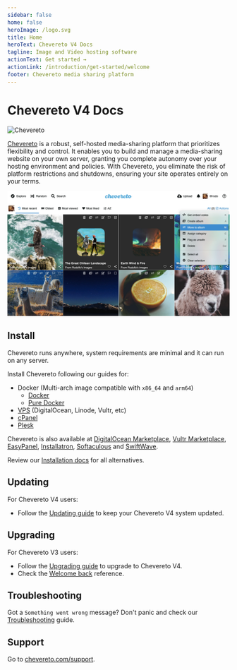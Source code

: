 ```yaml
---
sidebar: false
home: false
heroImage: /logo.svg
title: Home
heroText: Chevereto V4 Docs
tagline: Image and Video hosting software
actionText: Get started →
actionLink: /introduction/get-started/welcome
footer: Chevereto media sharing platform
---
```


# Chevereto V4 Docs

![Chevereto](/chevereto.svg)

[Chevereto](https://chevereto.com) is a robust, self-hosted media-sharing platform that prioritizes flexibility and control. It enables you to build and manage a media-sharing website on your own server, granting you complete autonomy over your hosting environment and policies. With Chevereto, you eliminate the risk of platform restrictions and shutdowns, ensuring your site operates entirely on your terms.

![Screen](./src/screens/user-listing-selected.webp)

## Install

Chevereto runs anywhere, system requirements are minimal and it can run on any server.

Install Chevereto following our guides for:

* Docker (Multi-arch image compatible with `x86_64` and `arm64`)
  * [Docker](./guides/docker/README.md)
  * [Pure Docker](./guides/docker/pure-docker.md)
* [VPS](./guides/server/vps.md) (DigitalOcean, Linode, Vultr, etc)
* [cPanel](./guides/cpanel/)
* [Plesk](./guides/plesk/)

Chevereto is also available at [DigitalOcean Marketplace](https://chevereto.com/go/digitalocean), [Vultr Marketplace](https://chevereto.com/go/vultr), [EasyPanel](https://easypanel.io/docs/templates/chevereto), [Installatron](https://installatron.com/chevereto), [Softaculous](https://www.softaculous.com/apps/galleries/Chevereto) and [SwiftWave](https://swiftwave.org/docs/dashboard/swiftwave_app_store/).

Review our [Installation docs](./application/installing/installation.md) for all alternatives.

## Updating

For Chevereto V4 users:

* Follow the [Updating guide](application/installing/updating.md) to keep your Chevereto V4 system updated.

## Upgrading

For Chevereto V3 users:

* Follow the [Upgrading guide](application/installing/upgrading.md) to upgrade to Chevereto V4.
* Check the [Welcome back](introduction/changelog/welcome-back.md#chevereto-v4-vs-v3) reference.

## Troubleshooting

Got a `Something went wrong` message? Don't panic and check our [Troubleshooting](application/reference/errors.md#something-went-wrong) guide.

## Support

Go to [chevereto.com/support](https://chevereto.com/support).
